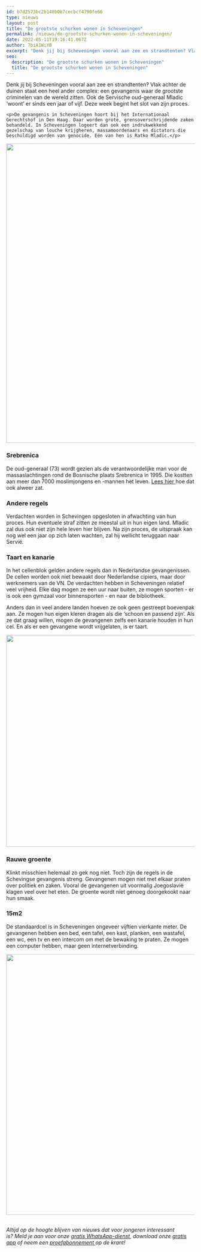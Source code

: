 ```yaml
---
id: b7d2573bc2b140b0b7cecbcf4790fe66
type: nieuws
layout: post
title: "De grootste schurken wonen in Scheveningen"
permalink: /nieuws/de-grootste-schurken-wonen-in-scheveningen/
date: 2022-05-11T19:16:41.067Z
author: 7biA1WiYB
excerpt: "Denk jij bij Scheveningen vooral aan zee en strandtenten? Vlak achter de duinen staat een heel ander complex: een gevangenis waar de grootste criminelen van de wereld zitten. Ook de Servische oud-generaal Mladic ‘woont’ er sinds een jaar of vijf. Deze week begint het slot van zijn proces.  "
seo:
  description: "De grootste schurken wonen in Scheveningen"
  title: "De grootste schurken wonen in Scheveningen"
---
```

Denk jij bij Scheveningen vooral aan zee en strandtenten? Vlak achter de duinen staat een heel ander complex: een gevangenis waar de grootste criminelen van de wereld zitten. Ook de Servische oud-generaal Mladic ‘woont’ er sinds een jaar of vijf. Deze week begint het slot van zijn proces.  

    <p>De gevangenis in Scheveningen hoort bij het Internationaal Gerechtshof in Den Haag. Daar worden grote, grensoverschrijdende zaken behandeld. In Scheveningen logeert dan ook een indrukwekkend gezelschap van louche krijgheren, massamoordenaars en dictators die beschuldigd worden van genocide. Eén van hen is Ratko Mladic.</p>
<p><div class="media media-element-container media-default"><div id="file-256369" class="file file-image file-image-jpeg">

        
  
  <div class="content">
    <img title="Beeld: ANP" height="798" width="1432" class="media-element file-default" src="https://7dagen.netlify.app/sites/default/files/ANP-15773082.jpg" alt="">  </div>

  
</div>
</div>
<h3><strong>Srebrenica</strong></h3>
<p>De oud-generaal (73) wordt gezien als de verantwoordelijke man voor de massaslachtingen rond de Bosnische plaats Srebrenica in 1995. Die kostten aan meer dan 7000 moslimjongens en -mannen het leven. <a href="https://7dagen.netlify.app/nieuws/wat-gebeurde-er-20-jaar-geleden-srebrenica">Lees hier </a>hoe dat ook alweer zat.</p>
<h3>Andere regels</h3>
<p>Verdachten worden in Schevingen opgesloten in afwachting van hun proces. Hun eventuele straf zitten ze meestal uit in hun eigen land. Mladic zal dus ook niet zijn hele leven hier blijven. Na zijn proces, de uitspraak kan nog wel een jaar op zich laten wachten, zal hij wellicht teruggaan naar Servië.</p>
<h3>Taart en kanarie</h3>
<p>In het cellenblok gelden andere regels dan in Nederlandse gevangenissen. De cellen worden ook niet bewaakt door Nederlandse cipiers, maar door werknemers van de VN. De verdachten hebben in Scheveningen relatief veel vrijheid. Elke dag mogen ze een uur naar buiten, ze mogen sporten - er is ook een gymzaal voor binnensporten - en naar de bibliotheek.</p>
<p>Anders dan in veel andere landen hoeven ze ook geen gestreept boevenpak aan. Ze mogen hun eigen kleren dragen als die ‘schoon en passend zijn’. Als ze dat graag willen, mogen de gevangenen zelfs een kanarie houden in hun cel. En als er een gevangene wordt vrijgelaten, is er taart.</p>
<p><div class="media media-element-container media-default"><div id="file-256367" class="file file-image file-image-jpeg">

        
  
  <div class="content">
    <img height="372" width="560" style="width: 851px; height: 565px;" class="media-element file-default" src="https://7dagen.netlify.app/sites/default/files/ANP-29278911.jpg" alt="">  </div>

  
</div>
</div>
<h3>Rauwe groente<strong> </strong></h3>
<p>Klinkt misschien helemaal zo gek nog niet. Toch zijn de regels in de Schevingse gevangenis streng. Gevangenen mogen niet met elkaar praten over politiek en zaken. Vooral de gevangenen uit voormalig Joegoslavië klagen veel over het eten. De groente wordt niet genoeg doorgekookt naar hun smaak.</p>
<h3>15m2 </h3>
<p>De standaardcel is in Scheveningen ongeveer vijftien vierkante meter. De gevangenen hebben een bed, een tafel, een kast, planken, een wastafel, een wc, een tv en een intercom om met de bewaking te praten. Ze mogen een computer hebben, maar geen internetverbinding.</p>
<p><div class="media media-element-container media-default"><div id="file-256368" class="file file-image file-image-jpeg">

        
  
  <div class="content">
    <img height="695" width="560" style="font-size: 13.008px;" class="media-element file-default" src="https://7dagen.netlify.app/sites/default/files/VN-cel-Mladic.jpg" alt="">  </div>

  
</div>
</div>​
<p><em>Altijd op de hoogte blijven van nieuws dat voor jongeren interessant is? Meld je aan voor onze </em><a href="https://7dagen.netlify.app/whatsapp"><em>gratis WhatsApp-dienst</em></a><em>, download onze </em><a href="https://7dagen.netlify.app/app"><em>gratis app</em></a><em> of neem een </em><a href="https://abonneren.sevendays.nl/abonneren/abonnementen/ae/artikel"><em>proefabonnement </em></a><em>op de krant!</em></p>  
